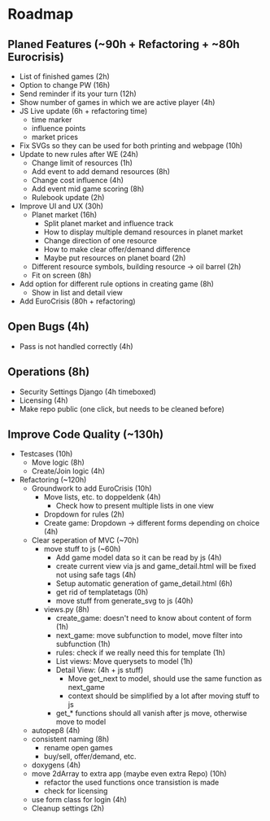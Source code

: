 # Roadmap

## Planed Features (~90h + Refactoring + ~80h Eurocrisis)

- List of finished games (2h)
- Option to change PW (16h)
- Send reminder if its your turn (12h)
- Show number of games in which we are active player (4h)
- JS Live update (6h + refactoring time)
  - time marker
  - influence points
  - market prices
- Fix SVGs so they can be used for both printing and webpage (10h)
- Update to new rules after WE (24h)
  - Change limit of resources (1h)
  - Add event to add demand resources (8h)
  - Change cost influence (4h)
  - Add event mid game scoring (8h)
  - Rulebook update (2h)
- Improve UI and UX (30h)
  - Planet market (16h)
    - Split planet market and influence track
    - How to display multiple demand resources in planet market
    - Change direction of one resource
    - How to make clear offer/demand difference
    - Maybe put resources on planet board (2h)
  - Different resource symbols, building resource -> oil barrel (2h)
  - Fit on screen (8h)
- Add option for different rule options in creating game (8h)
  - Show in list and detail view
- Add EuroCrisis (80h + refactoring)

## Open Bugs (4h)

- Pass is not handled correctly (4h)

## Operations (8h)

- Security Settings Django (4h timeboxed)
- Licensing (4h)
- Make repo public (one click, but needs to be cleaned before)
  
## Improve Code Quality (~130h)

- Testcases (10h)
  - Move logic (8h)
  - Create/Join logic (4h)
- Refactoring (~120h)
  - Groundwork to add EuroCrisis (10h)
    - Move lists, etc. to doppeldenk (4h)
      - Check how to present multiple lists in one view
    - Dropdown for rules (2h)
    - Create game: Dropdown -> different forms depending on choice (4h)
  - Clear seperation of MVC (~70h)
    - move stuff to js (~60h)
      - Add game model data so it can be read by js (4h)
      - create current view via js and game_detail.html will be fixed not using safe tags (4h)
      - Setup automatic generation of game_detail.html (6h)
      - get rid of templatetags (0h)
      - move stuff from generate_svg to js (40h)
    - views.py (8h)
      - create_game: doesn't need to know about content of form (1h)
      - next_game: move subfunction to model, move filter into subfunction (1h)
      - rules: check if we really need this for template (1h)
      - List views: Move querysets to model (1h)
      - Detail View: (4h + js stuff)
        - Move get_next to model, should use the same function as next_game
        - context should be simplified by a lot after moving stuff to js
      - get_* functions should all vanish after js move, otherwise move to model
  - autopep8 (4h)
  - consistent naming (8h)
    - rename open games
    - buy/sell, offer/demand, etc.
  - doxygens (4h)
  - move 2dArray to extra app (maybe even extra Repo) (10h)
    - refactor the used functions once transistion is made
    - check for licensing
  - use form class for login (4h)
  - Cleanup settings (2h)
